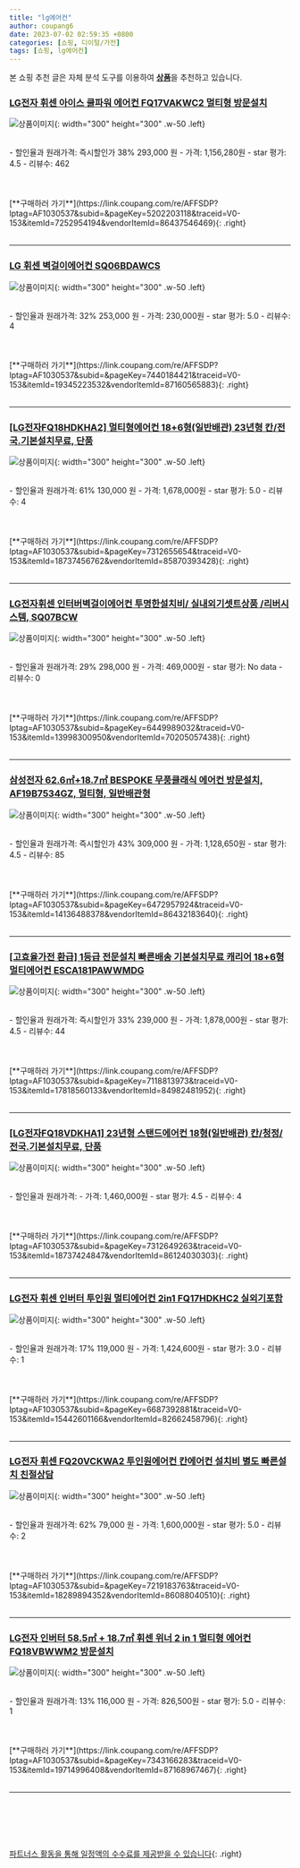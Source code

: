 ```yaml
---
title: "lg에어컨"
author: coupang6
date: 2023-07-02 02:59:35 +0800
categories: [쇼핑, 디이털/가전]
tags: [쇼핑, lg에어컨]
---
```


본 쇼핑 추천 글은 자체 분석 도구를 이용하여 [**상품**](https://link.coupang.com/a/bao1ui)을 추천하고 있습니다.

### [LG전자 휘센 아이스 쿨파워 에어컨 FQ17VAKWC2 멀티형 방문설치](https://link.coupang.com/re/AFFSDP?lptag=AF1030537&subid=&pageKey=5202203118&traceid=V0-153&itemId=7252954194&vendorItemId=86437546469)

![상품이미지](https://thumbnail6.coupangcdn.com/thumbnails/remote/230x230ex/image/vendor_inventory/20cb/20a04a8e014804505d4c89ae56d02edaa324268f5a20bb806257e5768d42.jpg){: width="300" height="300" .w-50 .left}


<br>
- 할인율과 원래가격: 즉시할인가 38%  293,000   원
- 가격: 1,156,280원
- star 평가: 4.5
- 리뷰수: 462
<br>
<br>
<br>
<br>
[**구매하러 가기**](https://link.coupang.com/re/AFFSDP?lptag=AF1030537&subid=&pageKey=5202203118&traceid=V0-153&itemId=7252954194&vendorItemId=86437546469){: .right}
<br>
<br>

---

### [LG 휘센 벽걸이에어컨 SQ06BDAWCS](https://link.coupang.com/re/AFFSDP?lptag=AF1030537&subid=&pageKey=7440184421&traceid=V0-153&itemId=19345223532&vendorItemId=87160565883)

![상품이미지](https://thumbnail10.coupangcdn.com/thumbnails/remote/230x230ex/image/vendor_inventory/c905/ff8d950403d2bc809bfe0ae38fe62b4cb4d5c44d537605f3bf99d68b0cdb.png){: width="300" height="300" .w-50 .left}


<br>
- 할인율과 원래가격: 32%  253,000   원
- 가격: 230,000원
- star 평가: 5.0
- 리뷰수: 4
<br>
<br>
<br>
<br>
[**구매하러 가기**](https://link.coupang.com/re/AFFSDP?lptag=AF1030537&subid=&pageKey=7440184421&traceid=V0-153&itemId=19345223532&vendorItemId=87160565883){: .right}
<br>
<br>

---

### [[LG전자FQ18HDKHA2] 멀티형에어컨 18+6형(일반배관) 23년형 칸/전국.기본설치무료, 단품](https://link.coupang.com/re/AFFSDP?lptag=AF1030537&subid=&pageKey=7312655654&traceid=V0-153&itemId=18737456762&vendorItemId=85870393428)

![상품이미지](https://thumbnail6.coupangcdn.com/thumbnails/remote/230x230ex/image/vendor_inventory/3c18/1b9f320bc50a7ee32c5b14be042b0425c7ec879bcc5366405e5d1b45e69b.jpg){: width="300" height="300" .w-50 .left}


<br>
- 할인율과 원래가격: 61%  130,000   원
- 가격: 1,678,000원
- star 평가: 5.0
- 리뷰수: 4
<br>
<br>
<br>
<br>
[**구매하러 가기**](https://link.coupang.com/re/AFFSDP?lptag=AF1030537&subid=&pageKey=7312655654&traceid=V0-153&itemId=18737456762&vendorItemId=85870393428){: .right}
<br>
<br>

---

### [LG전자휘센 인터버벽걸이에어컨 투명한설치비/ 실내외기셋트상품 /리버시스템, SQ07BCW](https://link.coupang.com/re/AFFSDP?lptag=AF1030537&subid=&pageKey=6449989032&traceid=V0-153&itemId=13998300950&vendorItemId=70205057438)

![상품이미지](https://thumbnail10.coupangcdn.com/thumbnails/remote/230x230ex/image/vendor_inventory/d0b4/9aa76ee9e44f772b5f838f98b09685b9c9cf1a890d18f3bed66befce8934.jpg){: width="300" height="300" .w-50 .left}


<br>
- 할인율과 원래가격: 29%  298,000   원
- 가격: 469,000원
- star 평가: No data
- 리뷰수: 0
<br>
<br>
<br>
<br>
[**구매하러 가기**](https://link.coupang.com/re/AFFSDP?lptag=AF1030537&subid=&pageKey=6449989032&traceid=V0-153&itemId=13998300950&vendorItemId=70205057438){: .right}
<br>
<br>

---

### [삼성전자 62.6㎡+18.7㎡ BESPOKE 무풍클래식 에어컨 방문설치, AF19B7534GZ, 멀티형, 일반배관형](https://link.coupang.com/re/AFFSDP?lptag=AF1030537&subid=&pageKey=6472957924&traceid=V0-153&itemId=14136488378&vendorItemId=86432183640)

![상품이미지](https://thumbnail6.coupangcdn.com/thumbnails/remote/230x230ex/image/vendor_inventory/68df/48682f1ee425d194f8c5528fcef49608c14a9a597eb0e660eb6e4e8e9fe1.jpg){: width="300" height="300" .w-50 .left}


<br>
- 할인율과 원래가격: 즉시할인가 43%  309,000   원
- 가격: 1,128,650원
- star 평가: 4.5
- 리뷰수: 85
<br>
<br>
<br>
<br>
[**구매하러 가기**](https://link.coupang.com/re/AFFSDP?lptag=AF1030537&subid=&pageKey=6472957924&traceid=V0-153&itemId=14136488378&vendorItemId=86432183640){: .right}
<br>
<br>

---

### [[고효율가전 환급] 1등급 전문설치 빠른배송 기본설치무료 캐리어 18+6형 멀티에어컨 ESCA181PAWWMDG](https://link.coupang.com/re/AFFSDP?lptag=AF1030537&subid=&pageKey=7118813973&traceid=V0-153&itemId=17818560133&vendorItemId=84982481952)

![상품이미지](https://thumbnail8.coupangcdn.com/thumbnails/remote/230x230ex/image/vendor_inventory/b8ef/18a65c529a7f783ab5efc36c768895b15149ede0fb964688d8d5796b8484.jpg){: width="300" height="300" .w-50 .left}


<br>
- 할인율과 원래가격: 즉시할인가 33%  239,000   원
- 가격: 1,878,000원
- star 평가: 4.5
- 리뷰수: 44
<br>
<br>
<br>
<br>
[**구매하러 가기**](https://link.coupang.com/re/AFFSDP?lptag=AF1030537&subid=&pageKey=7118813973&traceid=V0-153&itemId=17818560133&vendorItemId=84982481952){: .right}
<br>
<br>

---

### [[LG전자FQ18VDKHA1] 23년형 스탠드에어컨 18형(일반배관) 칸/청정/전국.기본설치무료, 단품](https://link.coupang.com/re/AFFSDP?lptag=AF1030537&subid=&pageKey=7312649263&traceid=V0-153&itemId=18737424847&vendorItemId=86124030303)

![상품이미지](https://thumbnail8.coupangcdn.com/thumbnails/remote/230x230ex/image/vendor_inventory/80d8/db92de3bee3d496e51c0f1e8dc189f8c12140fb135716abae0dc03fa7c1f.jpg){: width="300" height="300" .w-50 .left}


<br>
- 할인율과 원래가격: 
- 가격: 1,460,000원
- star 평가: 4.5
- 리뷰수: 4
<br>
<br>
<br>
<br>
[**구매하러 가기**](https://link.coupang.com/re/AFFSDP?lptag=AF1030537&subid=&pageKey=7312649263&traceid=V0-153&itemId=18737424847&vendorItemId=86124030303){: .right}
<br>
<br>

---

### [LG전자 휘센 인버터 투인원 멀티에어컨 2in1 FQ17HDKHC2 실외기포함](https://link.coupang.com/re/AFFSDP?lptag=AF1030537&subid=&pageKey=6687392881&traceid=V0-153&itemId=15442601166&vendorItemId=82662458796)

![상품이미지](https://thumbnail10.coupangcdn.com/thumbnails/remote/230x230ex/image/vendor_inventory/c92b/2b53f9ad5d52b88a4c4b8a7c3c4659f4dd29f65a3e0f560e1a82871cab88.jpg){: width="300" height="300" .w-50 .left}


<br>
- 할인율과 원래가격: 17%  119,000   원
- 가격: 1,424,600원
- star 평가: 3.0
- 리뷰수: 1
<br>
<br>
<br>
<br>
[**구매하러 가기**](https://link.coupang.com/re/AFFSDP?lptag=AF1030537&subid=&pageKey=6687392881&traceid=V0-153&itemId=15442601166&vendorItemId=82662458796){: .right}
<br>
<br>

---

### [LG전자 휘센 FQ20VCKWA2 투인원에어컨 칸에어컨 설치비 별도 빠른설치 친절상담](https://link.coupang.com/re/AFFSDP?lptag=AF1030537&subid=&pageKey=7219183763&traceid=V0-153&itemId=18289894352&vendorItemId=86088040510)

![상품이미지](https://thumbnail9.coupangcdn.com/thumbnails/remote/230x230ex/image/vendor_inventory/3d5f/022b64d47f0c0c85862ce42c3d2a0d88d76c61df03b90d09333f7ca8e083.jpg){: width="300" height="300" .w-50 .left}


<br>
- 할인율과 원래가격: 62%  79,000   원
- 가격: 1,600,000원
- star 평가: 5.0
- 리뷰수: 2
<br>
<br>
<br>
<br>
[**구매하러 가기**](https://link.coupang.com/re/AFFSDP?lptag=AF1030537&subid=&pageKey=7219183763&traceid=V0-153&itemId=18289894352&vendorItemId=86088040510){: .right}
<br>
<br>

---

### [LG전자 인버터 58.5㎡ + 18.7㎡ 휘센 위너 2 in 1 멀티형 에어컨 FQ18VBWWM2 방문설치](https://link.coupang.com/re/AFFSDP?lptag=AF1030537&subid=&pageKey=7343166283&traceid=V0-153&itemId=19714996408&vendorItemId=87168967467)

![상품이미지](https://thumbnail9.coupangcdn.com/thumbnails/remote/230x230ex/image/vendor_inventory/60d3/11593f1e5300cd95f14880a4aaf454f3daf9c7e84bbd8b4b08844de5d569.JPG){: width="300" height="300" .w-50 .left}


<br>
- 할인율과 원래가격: 13%  116,000   원
- 가격: 826,500원
- star 평가: 5.0
- 리뷰수: 1
<br>
<br>
<br>
<br>
[**구매하러 가기**](https://link.coupang.com/re/AFFSDP?lptag=AF1030537&subid=&pageKey=7343166283&traceid=V0-153&itemId=19714996408&vendorItemId=87168967467){: .right}
<br>
<br>

---
<br><br><br><br><br> [파트너스 활동을 통해 일정액의 수수료를 제공받을 수 있습니다](https://link.coupang.com/a/bao1ui){: .right}